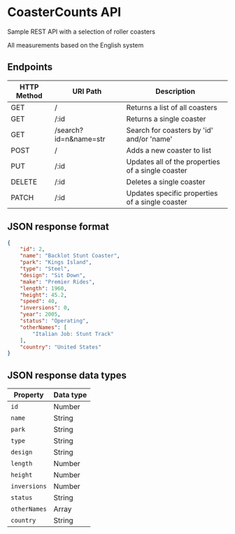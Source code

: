 # CoasterCounts API

Sample REST API with a selection of roller coasters

All measurements based on the English system

## Endpoints

| HTTP Method | URI Path              | Description                                       |
|-------------|-----------------------|---------------------------------------------------|
| GET         | /                     | Returns a list of all coasters                    |
| GET         | /:id                  | Returns a single coaster                          |
| GET         | /search?id=n&name=str | Search for coasters by 'id' and/or 'name'         | 
| POST        | /                     | Adds a new coaster to list                        |                              |
| PUT         | /:id                  | Updates all of the properties of a single coaster |
| DELETE      | /:id                  | Deletes a single coaster                          |
| PATCH       | /:id                  | Updates specific properties of a single coaster   |

## JSON response format

```json
{
    "id": 2,
    "name": "Backlot Stunt Coaster",
    "park": "Kings Island",
    "type": "Steel",
    "design": "Sit Down",
    "make": "Premier Rides",
    "length": 1960,
    "height": 45.2,
    "speed": 40,
    "inversions": 0,
    "year": 2005,
    "status": "Operating",
    "otherNames": [
        "Italian Job: Stunt Track"
    ],
    "country": "United States"
}
```

## JSON response data types
| Property     | Data type |
|--------------|-----------|
| `id`         | Number    |
| `name`       | String    |
| `park`       | String    |
| `type`       | String    |
| `design`     | String    |
| `length`     | Number    |
| `height`     | Number    |
| `inversions` | Number    |
| `status`     | String    |
| `otherNames` | Array     |
| `country`    | String    |